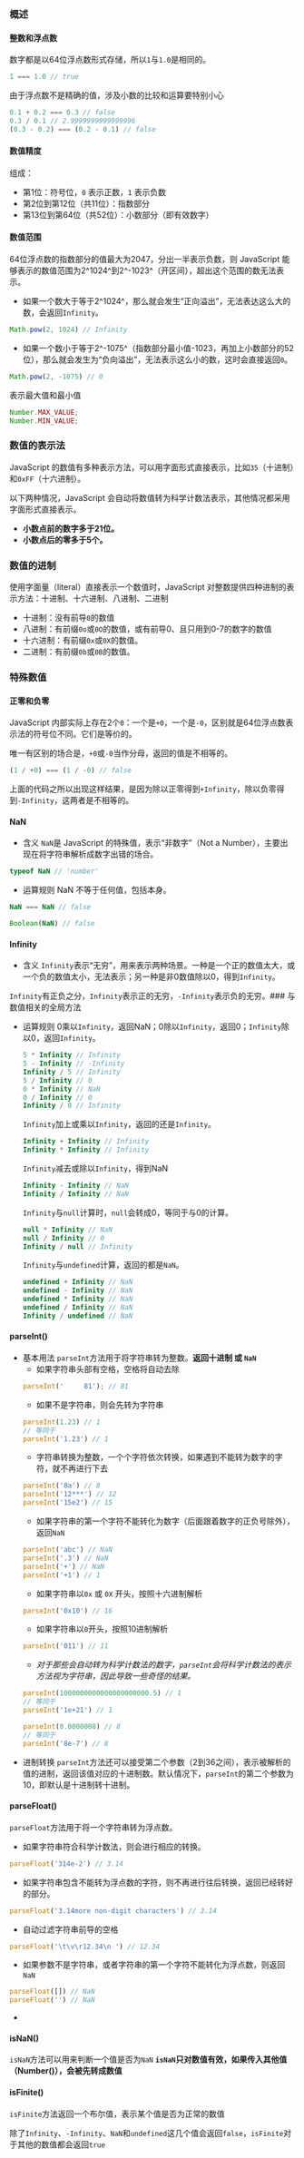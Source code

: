### 概述
#### 整数和浮点数
数字都是以64位浮点数形式存储，所以`1`与`1.0`是相同的。
```js
1 === 1.0 // true
```
由于浮点数不是精确的值，涉及小数的比较和运算要特别小心
```js
0.1 + 0.2 === 0.3 // false
0.3 / 0.1 // 2.9999999999999996
(0.3 - 0.2) === (0.2 - 0.1) // false
```
#### 数值精度
组成：
  - 第1位：符号位，`0` 表示正数，`1` 表示负数
  - 第2位到第12位（共11位）：指数部分
  - 第13位到第64位（共52位）：小数部分（即有效数字）
#### 数值范围
64位浮点数的指数部分的值最大为2047，分出一半表示负数，则 JavaScript 能够表示的数值范围为2^1024^到2^-1023^（开区间），超出这个范围的数无法表示。
  - 如果一个数大于等于2^1024^，那么就会发生“正向溢出”，无法表达这么大的数，会返回`Infinity`。
  ```js
  Math.pow(2, 1024) // Infinity
  ```
  - 如果一个数小于等于2^-1075^（指数部分最小值-1023，再加上小数部分的52位），那么就会发生为“负向溢出”，无法表示这么小的数，这时会直接返回`0`。
  ```js
  Math.pow(2, -1075) // 0
  ```
表示最大值和最小值
```js
Number.MAX_VALUE;
Number.MIN_VALUE;
```
### 数值的表示法
JavaScript 的数值有多种表示方法，可以用字面形式直接表示，比如`35`（十进制）和`0xFF`（十六进制）。

以下两种情况，JavaScript 会自动将数值转为科学计数法表示，其他情况都采用字面形式直接表示。
- **小数点前的数字多于21位。**
- **小数点后的零多于5个。**
### 数值的进制
使用字面量（literal）直接表示一个数值时，JavaScript 对整数提供四种进制的表示方法：十进制、十六进制、八进制、二进制
- 十进制：没有前导`0`的数值
- 八进制：有前缀`0o`或`0O`的数值，或有前导0、且只用到0-7的数字的数值
- 十六进制：有前缀`0x`或`0X`的数值。
- 二进制：有前缀`0b`或`0B`的数值。
### 特殊数值
#### 正零和负零
JavaScript 内部实际上存在2个`0`：一个是`+0`，一个是`-0`，区别就是64位浮点数表示法的符号位不同。它们是等价的。

唯一有区别的场合是，`+0`或`-0`当作分母，返回的值是不相等的。
```js
(1 / +0) === (1 / -0) // false
```
上面的代码之所以出现这样结果，是因为除以正零得到`+Infinity`，除以负零得到`-Infinity`，这两者是不相等的。
#### NaN
- 含义
`NaN`是 JavaScript 的特殊值，表示“非数字”（Not a Number），主要出现在将字符串解析成数字出错的场合。

```js
typeof NaN // 'number'
```
- 运算规则
NaN 不等于任何值，包括本身。
```js
NaN === NaN // false

Boolean(NaN) // false
```
#### Infinity
- 含义
`Infinity`表示“无穷”，用来表示两种场景。一种是一个正的数值太大，或一个负的数值太小，无法表示；另一种是非0数值除以0，得到`Infinity`。

`Infinity`有正负之分，`Infinity`表示正的无穷，`-Infinity`表示负的无穷。### 与数值相关的全局方法

- 运算规则
  0乘以`Infinity`，返回NaN；0除以`Infinity`，返回0；`Infinity`除以0，返回`Infinity`。

  ```js
  5 * Infinity // Infinity
  5 - Infinity // -Infinity
  Infinity / 5 // Infinity
  5 / Infinity // 0
  0 * Infinity // NaN
  0 / Infinity // 0
  Infinity / 0 // Infinity
  ```
  
  `Infinity`加上或乘以`Infinity`，返回的还是`Infinity`。
  ```js
  Infinity + Infinity // Infinity
  Infinity * Infinity // Infinity
  ```

  `Infinity`减去或除以`Infinity`，得到NaN
  ```js
  Infinity - Infinity // NaN
  Infinity / Infinity // NaN
  ```

  `Infinity`与`null`计算时，`null`会转成0，等同于与0的计算。
  ```js
  null * Infinity // NaN
  null / Infinity // 0
  Infinity / null // Infinity
  ```

  `Infinity`与`undefined`计算，返回的都是`NaN`。
  ```js
  undefined + Infinity // NaN
  undefined - Infinity // NaN
  undefined * Infinity // NaN
  undefined / Infinity // NaN
  Infinity / undefined // NaN
  ```

#### parseInt()
- 基本用法
`parseInt`方法用于将字符串转为整数。**返回十进制 或 `NaN`**
  - 如果字符串头部有空格，空格将自动去除
  ```js
  parseInt('     81'); // 81
  ```
  - 如果不是字符串，则会先转为字符串
  ```js
  parseInt(1.23) // 1
  // 等同于
  parseInt('1.23') // 1
  ```
  - 字符串转换为整数，一个个字符依次转换，如果遇到不能转为数字的字符，就不再进行下去
  ```js
  parseInt('8a') // 8
  parseInt('12***') // 12
  parseInt('15e2') // 15
  ```
  - 如果字符串的第一个字符不能转化为数字（后面跟着数字的正负号除外），返回`NaN`
  ```js
  parseInt('abc') // NaN
  parseInt('.3') // NaN
  parseInt('+') // NaN
  parseInt('+1') // 1
  ```
  - 如果字符串以`0x` 或 `0X` 开头，按照十六进制解析
  ```js
  parseInt('0x10') // 16
  ```
  - 如果字符串以`0`开头，按照10进制解析
  ```js
  parseInt('011') // 11
  ```
  - *对于那些会自动转为科学计数法的数字，`parseInt`会将科学计数法的表示方法视为字符串，因此导致一些奇怪的结果。*
  ```js
  parseInt(1000000000000000000000.5) // 1
  // 等同于
  parseInt('1e+21') // 1

  parseInt(0.0000008) // 8
  // 等同于
  parseInt('8e-7') // 8
  ```
- 进制转换
  `parseInt`方法还可以接受第二个参数（2到36之间），表示被解析的值的进制，返回该值对应的十进制数。默认情况下，`parseInt`的第二个参数为10，即默认是十进制转十进制。
#### parseFloat()
`parseFloat`方法用于将一个字符串转为浮点数。

- 如果字符串符合科学计数法，则会进行相应的转换。
```js
parseFloat('314e-2') // 3.14
```
- 如果字符串包含不能转为浮点数的字符，则不再进行往后转换，返回已经转好的部分。
```js
parseFloat('3.14more non-digit characters') // 3.14
```
- 自动过滤字符串前导的空格
```js
parseFloat('\t\v\r12.34\n ') // 12.34
```
- 如果参数不是字符串，或者字符串的第一个字符不能转化为浮点数，则返回`NaN`
```js
parseFloat([]) // NaN
parseFloat('') // NaN
```
- 
#### isNaN()
`isNaN`方法可以用来判断一个值是否为`NaN`
**`isNaN`只对数值有效，如果传入其他值（Number()），会被先转成数值**
#### isFinite()
`isFinite`方法返回一个布尔值，表示某个值是否为正常的数值

除了`Infinity`、`-Infinity`、`NaN`和`undefined`这几个值会返回`false`，`isFinite`对于其他的数值都会返回`true`